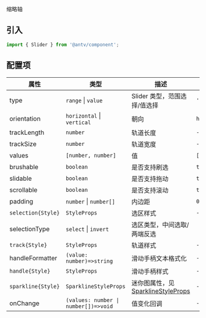 缩略轴

## 引入

```ts
import { Slider } from '@antv/component';
```

## 配置项

| **属性**           | **类型**                             | **描述**                                             | **默认值**   |
| ------------------ | ------------------------------------ | ---------------------------------------------------- | ------------ |
| type               | `range` &#124; `value`               | Slider 类型，范围选择/值选择                         | `'range'`    |
| orientation        | `horizontal` &#124; `vertical`       | 朝向                                                 | `horizontal` |
| trackLength        | `number`                             | 轨道长度                                             | `-`          |
| trackSize          | `number`                             | 轨道宽度                                             | `-`          |
| values             | `[number, number]`                   | 值                                                   | `[0,1]`      |
| brushable          | `boolean`                            | 是否支持刷选                                         | `true`       |
| slidable           | `boolean`                            | 是否支持拖动                                         | `true`       |
| scrollable         | `boolean`                            | 是否支持滚动                                         | `true`       |
| padding            | `number` &#124; `number[]`           | 内边距                                               | `0`          |
| `selection{Style}` | `StyleProps`                         | 选区样式                                             | `-`          |
| selectionType    | `select` &#124; `invert`             | 选区类型，中间选取/两端反选                          |              |
| `track{Style}`     | `StyleProps`                         | 轨道样式                                             | `-`          |
| handleFormatter    | `(value: number)=>string`            | 滑动手柄文本格式化                                   | `-`          |
| `handle{Style}`    | `StyleProps`                         | 滑动手柄样式                                         | `-`          |
| `sparkline{Style}` | `SparklineStyleProps`                | 迷你图属性，见 [SparklineStyleProps](./slider.zh.md) | `-`          |
| onChange           | `(values: number \| number[])=>void` | 值变化回调                                           | `-`          |
